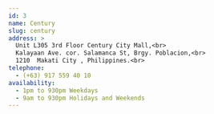 ```yaml
---
id: 3
name: Century
slug: century
address: > 
  Unit L305 3rd Floor Century City Mall,<br>
  Kalayaan Ave. cor. Salamanca St, Brgy. Poblacion,<br>
  1210  Makati City , Philippines.<br>
telephone: 
  - (+63) 917 559 40 10
availability:
  - 1pm to 930pm Weekdays
  - 9am to 930pm Holidays and Weekends
---
```

